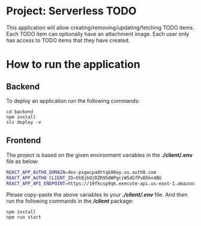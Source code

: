 # Project: Serverless TODO
This application will allow creating/removing/updating/fetching TODO items. Each TODO item can optionally have an attachment image. Each user only has access to TODO items that they have created.
# How to run the application

## Backend

To deploy an application run the following commands:

```
cd backend
npm install
sls deploy -v
```

## Frontend

The project is based on the given environment variables in the **./client/.env** file as below:

```sh
REACT_APP_AUTH0_DOMAIN=dev-psgwcpa0ttqk80ay.us.auth0.com
REACT_APP_AUTH0_CLIENT_ID=OtBjbOjDZR95dWPgciW5dGfPvBXkn4BG
REACT_APP_API_ENDPOINT=https://19fkcsp9qk.execute-api.us-east-1.amazonaws.com/dev
```
Please copy-paste the above variables to your ***./client/.env*** file. 
And then run the following commands in the ***/client*** package:

```
npm install
npm run start
```


